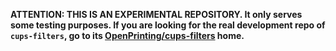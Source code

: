 
**ATTENTION: THIS IS AN EXPERIMENTAL REPOSITORY. It only serves some testing purposes. If you are looking for 
the real development repo of `cups-filters`, go to its [OpenPrinting/cups-filters](https://github.com/OpenPrinting/cups-filters) home.**
